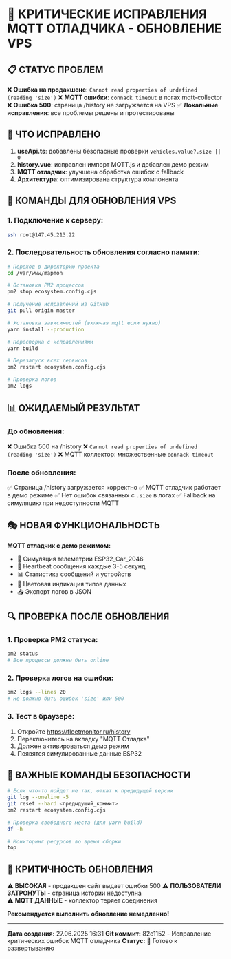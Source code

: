 # 🐛 **КРИТИЧЕСКИЕ ИСПРАВЛЕНИЯ MQTT ОТЛАДЧИКА - ОБНОВЛЕНИЕ VPS**

## 📋 **СТАТУС ПРОБЛЕМ**
❌ **Ошибка на продакшене**: `Cannot read properties of undefined (reading 'size')`
❌ **MQTT ошибки**: `connack timeout` в логах mqtt-collector
❌ **Ошибка 500**: страница /history не загружается на VPS
✅ **Локальные исправления**: все проблемы решены и протестированы

## 🔧 **ЧТО ИСПРАВЛЕНО**
1. **useApi.ts**: добавлены безопасные проверки `vehicles.value?.size || 0`
2. **history.vue**: исправлен импорт MQTT.js и добавлен демо режим
3. **MQTT отладчик**: улучшена обработка ошибок с fallback
4. **Архитектура**: оптимизирована структура компонента

## 🚀 **КОМАНДЫ ДЛЯ ОБНОВЛЕНИЯ VPS**

### **1. Подключение к серверу:**
```bash
ssh root@147.45.213.22
```

### **2. Последовательность обновления согласно памяти:**
```bash
# Переход в директорию проекта
cd /var/www/mapmon

# Остановка PM2 процессов
pm2 stop ecosystem.config.cjs

# Получение исправлений из GitHub
git pull origin master

# Установка зависимостей (включая mqtt если нужно)
yarn install --production

# Пересборка с исправлениями
yarn build

# Перезапуск всех сервисов
pm2 restart ecosystem.config.cjs

# Проверка логов
pm2 logs
```

## 📊 **ОЖИДАЕМЫЙ РЕЗУЛЬТАТ**

### **До обновления:**
❌ Ошибка 500 на /history
❌ `Cannot read properties of undefined (reading 'size')`
❌ MQTT коллектор: множественные `connack timeout`

### **После обновления:**
✅ Страница /history загружается корректно
✅ MQTT отладчик работает в демо режиме
✅ Нет ошибок связанных с `.size` в логах
✅ Fallback на симуляцию при недоступности MQTT

## 🎭 **НОВАЯ ФУНКЦИОНАЛЬНОСТЬ**

**MQTT отладчик с демо режимом:**
- 📍 Симуляция телеметрии ESP32_Car_2046
- 💓 Heartbeat сообщения каждые 3-5 секунд  
- 📊 Статистика сообщений и устройств
- 🎨 Цветовая индикация типов данных
- 📤 Экспорт логов в JSON

## 🔍 **ПРОВЕРКА ПОСЛЕ ОБНОВЛЕНИЯ**

### **1. Проверка PM2 статуса:**
```bash
pm2 status
# Все процессы должны быть online
```

### **2. Проверка логов на ошибки:**
```bash
pm2 logs --lines 20
# Не должно быть ошибок 'size' или 500
```

### **3. Тест в браузере:**
1. Откройте https://fleetmonitor.ru/history
2. Переключитесь на вкладку "MQTT Отладка"  
3. Должен активироваться демо режим
4. Появятся симулированные данные ESP32

## 🚨 **ВАЖНЫЕ КОМАНДЫ БЕЗОПАСНОСТИ**

```bash
# Если что-то пойдет не так, откат к предыдущей версии
git log --oneline -5
git reset --hard <предыдущий_коммит>
pm2 restart ecosystem.config.cjs

# Проверка свободного места (для yarn build)
df -h

# Мониторинг ресурсов во время сборки
top
```

## 🎯 **КРИТИЧНОСТЬ ОБНОВЛЕНИЯ**

⚠️ **ВЫСОКАЯ** - продакшен сайт выдает ошибки 500
⚠️ **ПОЛЬЗОВАТЕЛИ ЗАТРОНУТЫ** - страница истории недоступна  
⚠️ **MQTT ДАННЫЕ** - коллектор теряет соединения

**Рекомендуется выполнить обновление немедленно!**

---
**Дата создания:** 27.06.2025 16:31
**Git коммит:** 82e1152 - Исправление критических ошибок MQTT отладчика
**Статус:** 🔄 Готово к развертыванию 